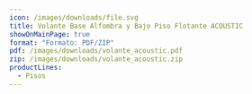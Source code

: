 ```yaml
---
icon: /images/downloads/file.svg
title: Volante Base Alfombra y Bajo Piso Flotante ACOUSTIC
showOnMainPage: true
format: "Formato: PDF/ZIP"
pdf: /images/downloads/volante_acoustic.pdf
zip: /images/downloads/volante_acoustic.zip
productLines:
  - Pisos
---
```

